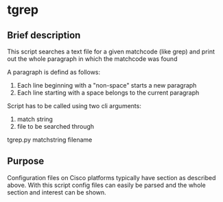 # tgrep

## Brief description

This script searches a text file for a given matchcode (like grep)
and print out the whole paragraph in which the matchcode was found

A paragraph is defind as follows:

1. Each line beginning with a "non-space" starts a new paragraph
2. Each line starting with a space belongs to the current paragraph
 
Script has to be called using two cli arguments:

1. match string
2. file to be searched through

tgrep.py matchstring filename  


## Purpose

Configuration files on Cisco platforms typically have section as described above.
With this script config files can easily be parsed and the whole section and interest can be shown.


